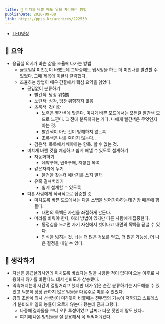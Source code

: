 ```yaml
---
title: 🤯 미치게 바쁠 때도 일을 처리하는 방법 
publishDate: 2020-09-08
link: https://ppss.kr/archives/222530
---
```

- [TED영상](https://www.ted.com/talks/darria_long_an_er_doctor_on_triaging_your_crazy_busy_life?language=ko#t-49332)
## 📝 요약

- 응급실 의사가 바쁜 삶을 조율해 나가는 방법 
  - 금요일날 미친듯이 바빴는데 그와중에도 웹서핑을 하는 더 미친나를 발견할 수 있었다. 그때 제목에 이끌려 클릭했다.  
  - 조율하는 방법이 매우 간절해서 핵심 요약을 읽었다.  
    - 끊임없이 분류하기
      - 빨간색: 당장 위험함
      - 노란색: 심각, 당장 위험하지 않음
      - 초록색: 경미함 
        - 노력은 빨간색에 맞춘다. 미치게 바쁜 모드에서는 모든걸 빨간색 모드로 느낀다. 그 전에 분류하자는 거다. 나에게 빨간색은 무엇인지 아는 것.
        - 빨간색이 아닌 것이 방해하지 않도록 
        - 초록색은 나를 죽이지 않는다.. 
      - 검은색: 목록에서 빼야하는 항목. 할 수 없는 것.
    - 미치게 바쁠 것을 예상하고 쉽게 해낼 수 있도록 설계하기
      - 자동화하기
        - 예약구매, 반복구매, 저장된 목록
      - 같은자리에 두기 
        - 물건을 찾는데 에너지를 쓰지 말자
      - 유혹 떨쳐버리기 
        - 쉽게 설계할 수 있도록 
    - 다른 사람에게 적극적으로 집중할 것  
      - 미치도록 바쁜 모드에서는 다음 스텝을 넘어가야하는데 긴장 때문에 힘들다. 
        - 내면의 독백은 자신을 좌절하게 만든다. 
      - 머리를 비워야 한다, 여러 방법이 있지만 다른 사람에게 집중한다.  
        - 동정심을 느끼면 자기 자신에서 벗어나고 내면의 독백을 끝낼 수 있다. 
        - 인식을 넓히는 것. 뇌는 더 많은 정보를 얻고, 더 많은 가능성, 더 나은 결정을 내릴 수 있다.  

## 🤔 생각하기  

- 자신은 응급실의사인데 미치도록 바쁘다는 말을 사용한 적이 없다며 오늘 이후로 사용하지 않기를 바란다느 데서 신뢰도가 상승했다.  
- 익숙해지는데 시간이 걸릴거라고 했지만 내가 읽은 순간 뷴류하기는 시도해볼 수 있었고 덕분에 당장 급하지 않은 일들을 다음주로 미룰 수 있었다.  
- 강의 초반에 의사 선생님이 미친듯이 바쁠때는 전두엽의 기능이 저하되고 스트레스가 분비되어 일의 능률이 오르지 않는다 했는데 진짜 그랬다. 
  - 나중에 결과물을 보니 오류 투성이었고 날씨가 더운 탓인지 땀도 났다..
  - 여기에 나온 방법들을 잘 활용해서 꼭 써먹어야겠다. 


